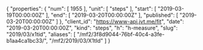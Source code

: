{
  "properties": {
    "num": [
      1955
    ],
    "unit": [
      "steps"
    ],
    "start": [
      "2019-03-19T00:00:00Z"
    ],
    "end": [
      "2019-03-20T00:00:00Z"
    ],
    "published": [
      "2019-03-20T00:00:00Z"
    ]
  },
  "client_id": "https://www-api.jvt.me/fit",
  "date": "2019-03-20T00:00:00Z",
  "kind": "steps",
  "h": "h-measure",
  "slug": "2019/03/x1tid",
  "aliases": [
    "/mf2/3f8d9044-76bf-40c4-a3fe-b1aa4ca1bc33/",
    "/mf2/2019/03/X1tId"
  ]
}
